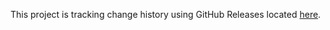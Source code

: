 This project is tracking change history using GitHub Releases located [here](https://github.com/aws-samples/aws-secure-environment-accelerator/releases).
